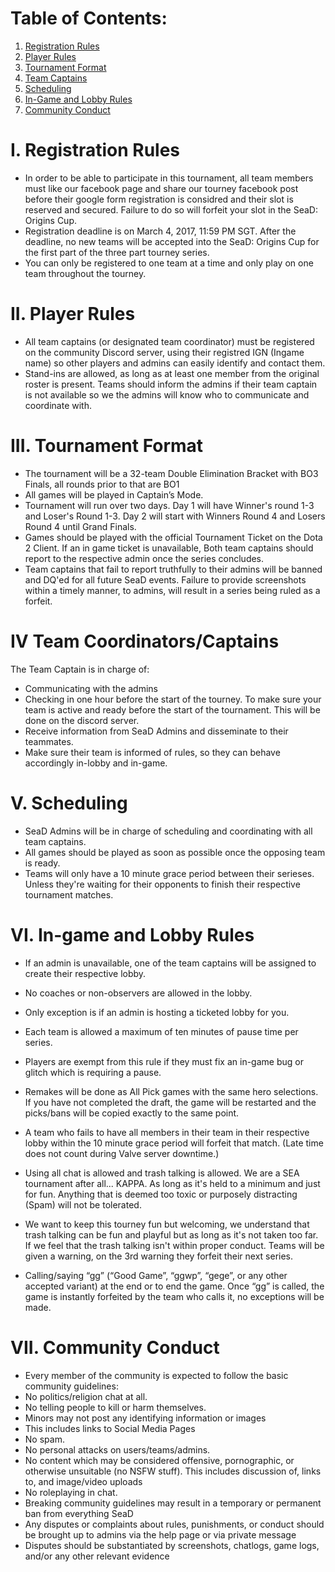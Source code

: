 # Table of Contents:
1. [Registration Rules](https://github.com/phonsoswag/seadbois/blob/master/README.md#i-registration-rules)
2. [Player Rules](https://github.com/phonsoswag/seadbois/blob/master/README.md#ii-player-rules)
3. [Tournament Format](https://github.com/phonsoswag/seadbois/blob/master/README.md#iii-tournament-format)
4. [Team Captains](https://github.com/phonsoswag/seadbois/blob/master/README.md#iv-team-captains)
5. [Scheduling](https://github.com/phonsoswag/seadbois/blob/master/README.md#v-scheduling)
6. [In-Game and Lobby Rules](https://github.com/phonsoswag/seadbois/blob/master/README.md#vi-in--game-and-lobby-rules)
7. [Community Conduct](https://github.com/phonsoswag/seadbois/blob/master/README.md#vii-community-conduct)

# I. Registration Rules
* In order to be able to participate in this tournament, all team members must like our facebook page and share our tourney facebook post before their google form registration is considred and their slot is reserved and secured. Failure to do so will forfeit your slot in the SeaD: Origins Cup.
* Registration deadline is on March 4, 2017, 11:59 PM SGT. After the deadline, no new teams will be accepted into the SeaD: Origins Cup for the first part of the three part tourney series.
* You can only be registered to one team at a time and only play on one team throughout the tourney. 

# II. Player Rules
* All team captains (or designated team coordinator)  must be registered on the community Discord server, using their registred IGN (Ingame name) so other players and admins can easily identify and contact them.
* Stand-ins are allowed, as long as at least one member from the original roster is present. Teams should inform the admins if their team captain is not available so we the admins will know who to communicate and coordinate with. 

# III. Tournament Format
* The tournament will be a 32-team Double Elimination Bracket with BO3 Finals, all rounds prior to that are BO1
* All games will be played in Captain’s Mode.
* Tournament will run over two days. Day 1 will have Winner's round 1-3 and Loser's Round 1-3. Day 2 will start with Winners Round 4 and Losers Round 4 until Grand Finals. 
* Games should be played with the official Tournament Ticket on the Dota 2 Client. If an in game ticket is unavailable, Both team captains should report to the respective admin once the series concludes. 
* Team captains that fail to report truthfully to their admins will be banned and DQ'ed for all future SeaD events. Failure to provide screenshots within a timely manner, to admins, will result in a series being ruled as a forfeit.

# IV Team Coordinators/Captains
The Team Captain is in charge of:  
* Communicating with the admins 
* Checking in one hour before the start of the tourney. To make sure your team is active and ready before the start of the tournament. This will be done on the discord server.
* Receive information from SeaD Admins and disseminate to their teammates.
* Make sure their team is informed of rules, so they can behave accordingly in-lobby and in-game.

# V. Scheduling

* SeaD Admins will be in charge of scheduling and coordinating with all team captains. 
* All games should be played as soon as possible once the opposing team is ready. 
* Teams will only have a 10 minute grace period between their serieses. Unless they're waiting for their opponents to finish their respective tournament matches. 

# VI. In-game and Lobby Rules
* If an admin is unavailable, one of the team captains will be assigned to create their respective lobby.
* No coaches or non-observers are allowed in the lobby.
* Only exception is if an admin is hosting a ticketed lobby for you.
* Each team is allowed a maximum of ten minutes of pause time per series.
* Players are exempt from this rule if they must fix an in-game bug or glitch which is requiring a pause.
* Remakes will be done as All Pick games with the same hero selections. If you have not completed the draft, the game will be restarted and the picks/bans will be copied exactly to the same point.
* A team who fails to have all members in their team in their respective lobby within the 10 minute grace period will forfeit that match. (Late time does not count during Valve server downtime.)

* Using all chat is allowed and trash talking is allowed. We are a SEA tournament after all... KAPPA. As long as it's held to a minimum and just for fun. Anything that is deemed too toxic or purposely distracting (Spam) will not be tolerated. 
* We want to keep this tourney fun but welcoming, we understand that trash talking can be fun and playful but as long as it's not taken too far. If we feel that the trash talking isn't within proper conduct. Teams will be given a warning, on the 3rd warning they forfeit their next series. 
* Calling/saying “gg” (“Good Game”, “ggwp”, “gege”, or any other accepted variant) at the end or to end the game. Once “gg” is called, the game is instantly forfeited by the team who calls it, no exceptions will be made.

# VII. Community Conduct

* Every member of the community is expected to follow the basic community guidelines:
* No politics/religion chat at all.
* No telling people to kill or harm themselves.
* Minors may not post any identifying information or images
* This includes links to Social Media Pages
* No spam.
* No personal attacks on users/teams/admins.
* No content which may be considered offensive, pornographic, or otherwise unsuitable (no NSFW stuff). This includes discussion of, links to, and image/video uploads
* No roleplaying in chat.
* Breaking community guidelines may result in a temporary or permanent ban from everything SeaD
* Any disputes or complaints about rules, punishments, or conduct should be brought up to admins via the help page or via private message
* Disputes should be substantiated by screenshots, chatlogs, game logs, and/or any other relevant evidence



